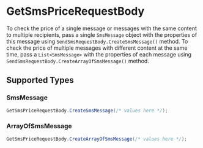 # GetSmsPriceRequestBody

To check the price of a single message or messages with the same content to multiple recipients, pass a single `SmsMessage` object with the properties of this message using `SendSmsRequestBody.CreateSmsMessage()` method. To check the price of multiple messages with different content at the same time, pass a `List<SmsMessage>` with the properties of each message using `SendSmsRequestBody.CreateArrayOfSmsMessage()` method.


## Supported Types

### SmsMessage

```csharp
GetSmsPriceRequestBody.CreateSmsMessage(/* values here */);
```

### ArrayOfSmsMessage

```csharp
GetSmsPriceRequestBody.CreateArrayOfSmsMessage(/* values here */);
```
